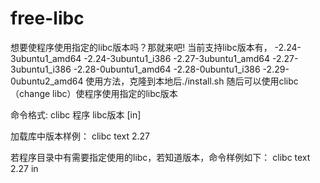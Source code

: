# free-libc
想要使程序使用指定的libc版本吗？那就来吧!
当前支持libc版本有，
-2.24-3ubuntu1_amd64
-2.24-3ubuntu1_i386
-2.27-3ubuntu1_amd64
-2.27-3ubuntu1_i386
-2.28-0ubuntu1_amd64
-2.28-0ubuntu1_i386
-2.29-0ubuntu2_amd64
使用方法，克隆到本地后./install.sh
随后可以使用clibc（change libc）使程序使用指定的libc版本

命令格式: clibc 程序 libc版本 [in]

加载库中版本样例：
clibc text 2.27

若程序目录中有需要指定使用的libc，若知道版本，命令样例如下：
clibc text 2.27 in
